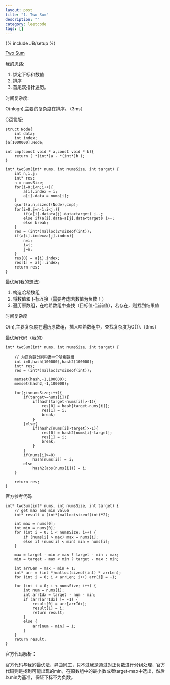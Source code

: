 ```yaml
---
layout: post
title: "1. Two Sum"
description: ""
category: leetcode
tags: []
---
```

{% include JB/setup %}

[Two Sum](https://leetcode.com/problems/two-sum/#/description)

我的思路:

1. 绑定下标和数值
2. 排序
3. 首尾双指针遍历。

时间复杂度:

O(nlogn),主要的复杂度在排序。（3ms）

C语言版:
```
struct Node{
    int data;
    int index;
}a[1000000],Node;

int cmp(const void * a,const void * b){
    return ( *(int*)a - *(int*)b );
}

int* twoSum(int* nums, int numsSize, int target) {
    int n,i,j;
    int* res;
    n = numsSize;
    for(i=0;i<n;i++){
        a[i].index = i;
        a[i].data = nums[i];
    }
    qsort(a,n,sizeof(Node),cmp);
    for(i=0,j=n-1;i<j;){
        if(a[i].data+a[j].data>target) j--;
        else if(a[i].data+a[j].data<target) i++;
        else break;
    }
    res = (int*)malloc(2*sizeof(int));
    if(a[i].index>a[j].index){
        n=i;
        i=j;
        j=n;
    }
    res[0] = a[i].index;
    res[1] = a[j].index;
    return res;
}
```

最优解(我的想法)
1. 构造哈希数组
2. 将数值和下标互换（需要考虑若数值为负数！）
3. 遍历原数组，在哈希数组中查找（目标值-当前值），若存在，则找到结果值

时间复杂度

O(n),主要复杂度在遍历原数组，插入哈希数组中，查找复杂度为O(1).（3ms）

最优解代码（我的）
```
int* twoSum(int* nums, int numsSize, int target) {
    
    // 为正负数分别构造一个哈希数组
    int i=0,hash[100000],hash2[100000]; 
    int* res;
    res = (int*)malloc(2*sizeof(int));
    
    memset(hash,-1,100000);
    memset(hash2,-1,100000);
    
    for(;i<numsSize;i++){
        if(target>=nums[i]){
            if(hash[target-nums[i]]>-1){
                res[0] = hash[target-nums[i]];
                res[1] = i;
                break;
            }
        }else{
            if(hash2[nums[i]-target]>-1){
                res[0] = hash2[nums[i]-target];
                res[1] = i;
                break;
            }
        }
        if(nums[i]>=0)
            hash[nums[i]] = i;
        else
            hash2[abs(nums[i])] = i;
    }
    
    return res;
}
```

官方参考代码
```
int* twoSum(int* nums, int numsSize, int target) {
    // get max and min value
    int* result = (int*)malloc(sizeof(int)*2);
    
    int max = nums[0];
    int min = nums[0];
    for (int i = 0; i < numsSize; i++) {
        if (nums[i] > max) max = nums[i];
        else if (nums[i] < min) min = nums[i];
    }
    
    max = target - min > max ? target - min : max;
    min = target - max < min ? target - max : min;
    
    int arrLen = max - min + 1;
    int* arr = (int *)malloc(sizeof(int) * arrLen);
    for (int i = 0; i < arrLen; i++) arr[i] = -1;
    
    for (int i = 0; i < numsSize; i++) {
        int num = nums[i];
        int arrIdx = target - num - min;
        if (arr[arrIdx] != -1) {
            result[0] = arr[arrIdx];
            result[1] = i;
            return result;
        }
        else {
            arr[num - min] = i;
        }
    }
    return result;
}
```

官方代码解析：

官方代码与我的最优法，异曲同工，只不过我是通过对正负数进行分组处理，官方代码则是找到可能出现的min，在原数组中的最小数或者target-max中选出，然后以min为基准，保证下标不为负数。



